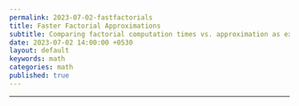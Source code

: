 ```yaml
---
permalink: 2023-07-02-fastfactorials
title: Faster Factorial Approximations
subtitle: Comparing factorial computation times vs. approximation as exponentiation, gamma functions, and Stirling's approximation. 
date: 2023-07-02 14:00:00 +0530
layout: default
keywords: math
categories: math
published: true
---
```


<script src="https://gist.github.com/kyscg/b5f90f5162582f86197ddd7a391ad471.js"></script>

---

